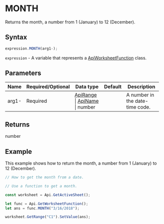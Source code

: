 # MONTH

Returns the month, a number from 1 (January) to 12 (December).

## Syntax

```javascript
expression.MONTH(arg1-);
```

`expression` - A variable that represents a [ApiWorksheetFunction](../ApiWorksheetFunction.md) class.

## Parameters

| **Name** | **Required/Optional** | **Data type** | **Default** | **Description** |
| ------------- | ------------- | ------------- | ------------- | ------------- |
| arg1- | Required | [ApiRange](../../ApiRange/ApiRange.md) \| [ApiName](../../ApiName/ApiName.md) \| number |  | A number in the date-time code. |

## Returns

number

## Example

This example shows how to return the month, a number from 1 (January) to 12 (December).

```javascript editor-xlsx
// How to get the month from a date.

// Use a function to get a month.

const worksheet = Api.GetActiveSheet();

let func = Api.GetWorksheetFunction();
let ans = func.MONTH("3/16/2018"); 

worksheet.GetRange("C1").SetValue(ans);

```
